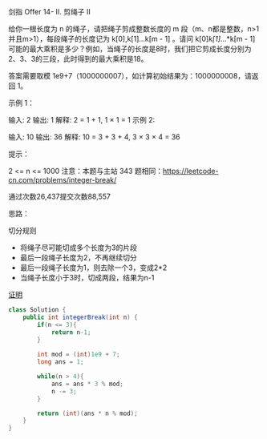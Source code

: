 剑指 Offer 14- II. 剪绳子 II

给你一根长度为 n 的绳子，请把绳子剪成整数长度的 m 段（m、n都是整数，n>1并且m>1），每段绳子的长度记为 k[0],k[1]...k[m - 1] 。请问 k[0]*k[1]*...*k[m - 1] 可能的最大乘积是多少？例如，当绳子的长度是8时，我们把它剪成长度分别为2、3、3的三段，此时得到的最大乘积是18。

答案需要取模 1e9+7（1000000007），如计算初始结果为：1000000008，请返回 1。

 

示例 1：

输入: 2
输出: 1
解释: 2 = 1 + 1, 1 × 1 = 1
示例 2:

输入: 10
输出: 36
解释: 10 = 3 + 3 + 4, 3 × 3 × 4 = 36
 

提示：

2 <= n <= 1000
注意：本题与主站 343 题相同：https://leetcode-cn.com/problems/integer-break/

通过次数26,437提交次数88,557

思路：

切分规则
- 将绳子尽可能切成多个长度为3的片段
- 最后一段绳子长度为2，不再继续切分
- 最后一段绳子长度为1，则去除一个3，变成2*2
- 当绳子长度小于3时，切成两段，结果为n-1

[证明](https://leetcode-cn.com/problems/jian-sheng-zi-ii-lcof/solution/mian-shi-ti-14-ii-jian-sheng-zi-iitan-xin-er-fen-f/)

```java
class Solution {
    public int integerBreak(int n) {
        if(n <= 3){
            return n-1;
        }
        
        int mod = (int)1e9 + 7;
        long ans = 1;

        while(n > 4){
            ans = ans * 3 % mod;
            n -= 3;
        }

        return (int)(ans * n % mod);
    }
}
```